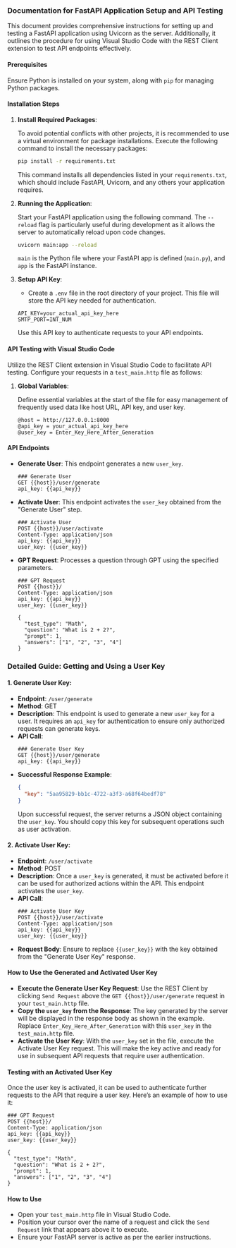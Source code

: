 ### Documentation for FastAPI Application Setup and API Testing

This document provides comprehensive instructions for setting up and testing a FastAPI application using Uvicorn as the server. Additionally, it outlines the procedure for using Visual Studio Code with the REST Client extension to test API endpoints effectively.

#### Prerequisites

Ensure Python is installed on your system, along with `pip` for managing Python packages.

#### Installation Steps

1. **Install Required Packages**:
   
   To avoid potential conflicts with other projects, it is recommended to use a virtual environment for package installations. Execute the following command to install the necessary packages:

   ```bash
   pip install -r requirements.txt
   ```

   This command installs all dependencies listed in your `requirements.txt`, which should include FastAPI, Uvicorn, and any others your application requires.

2. **Running the Application**:
   
   Start your FastAPI application using the following command. The `--reload` flag is particularly useful during development as it allows the server to automatically reload upon code changes.

   ```bash
   uvicorn main:app --reload
   ```

   `main` is the Python file where your FastAPI app is defined (`main.py`), and `app` is the FastAPI instance.

3. **Setup API Key**:

   - Create a `.env` file in the root directory of your project. This file will store the API key needed for authentication.

   ```
   API_KEY=your_actual_api_key_here
   SMTP_PORT=INT_NUM
   ```

   Use this API key to authenticate requests to your API endpoints.

#### API Testing with Visual Studio Code

Utilize the REST Client extension in Visual Studio Code to facilitate API testing. Configure your requests in a `test_main.http` file as follows:

1. **Global Variables**:
   
   Define essential variables at the start of the file for easy management of frequently used data like host URL, API key, and user key.

   ```http
   @host = http://127.0.0.1:8000
   @api_key = your_actual_api_key_here
   @user_key = Enter_Key_Here_After_Generation
   ```

#### API Endpoints

   - **Generate User**:
     This endpoint generates a new `user_key`.
   
     ```http
     ### Generate User
     GET {{host}}/user/generate
     api_key: {{api_key}}
     ```

   - **Activate User**:
     This endpoint activates the `user_key` obtained from the "Generate User" step.
   
     ```http
     ### Activate User
     POST {{host}}/user/activate
     Content-Type: application/json
     api_key: {{api_key}}
     user_key: {{user_key}}
     ```

   - **GPT Request**:
     Processes a question through GPT using the specified parameters.
   
     ```http
     ### GPT Request
     POST {{host}}/
     Content-Type: application/json
     api_key: {{api_key}}
     user_key: {{user_key}}

     {
       "test_type": "Math",
       "question": "What is 2 + 2?",
       "prompt": 1,
       "answers": ["1", "2", "3", "4"]
     }
     ```

### Detailed Guide: Getting and Using a User Key

#### 1. Generate User Key:
   - **Endpoint**: `/user/generate`
   - **Method**: GET
   - **Description**: This endpoint is used to generate a new `user_key` for a user. It requires an `api_key` for authentication to ensure only authorized requests can generate keys.
   - **API Call**:
     ```http
     ### Generate User Key
     GET {{host}}/user/generate
     api_key: {{api_key}}
     ```
   - **Successful Response Example**:
     ```json
     {
       "key": "5aa95829-bb1c-4722-a3f3-a68f64bedf78"
     }
     ```
     Upon successful request, the server returns a JSON object containing the `user_key`. You should copy this key for subsequent operations such as user activation.

#### 2. Activate User Key:
   - **Endpoint**: `/user/activate`
   - **Method**: POST
   - **Description**: Once a `user_key` is generated, it must be activated before it can be used for authorized actions within the API. This endpoint activates the `user_key`.
   - **API Call**:
     ```http
     ### Activate User Key
     POST {{host}}/user/activate
     Content-Type: application/json
     api_key: {{api_key}}
     user_key: {{user_key}}
     ```
   - **Request Body**: Ensure to replace `{{user_key}}` with the key obtained from the "Generate User Key" response.

#### How to Use the Generated and Activated User Key

- **Execute the Generate User Key Request**: Use the REST Client by clicking `Send Request` above the `GET {{host}}/user/generate` request in your `test_main.http` file.
- **Copy the `user_key` from the Response**: The key generated by the server will be displayed in the response body as shown in the example. Replace `Enter_Key_Here_After_Generation` with this `user_key` in the `test_main.http` file.
- **Activate the User Key**: With the `user_key` set in the file, execute the Activate User Key request. This will make the key active and ready for use in subsequent API requests that require user authentication.

#### Testing with an Activated User Key
Once the user key is activated, it can be used to authenticate further requests to the API that require a user key. Here’s an example of how to use it:

```http
### GPT Request
POST {{host}}/
Content-Type: application/json
api_key: {{api_key}}
user_key: {{user_key}}

{
  "test_type": "Math",
  "question": "What is 2 + 2?",
  "prompt": 1,
  "answers": ["1", "2", "3", "4"]
}
```

#### How to Use

- Open your `test_main.http` file in Visual Studio Code.
- Position your cursor over the name of a request and click the `Send Request` link that appears above it to execute.
- Ensure your FastAPI server is active as per the earlier instructions.